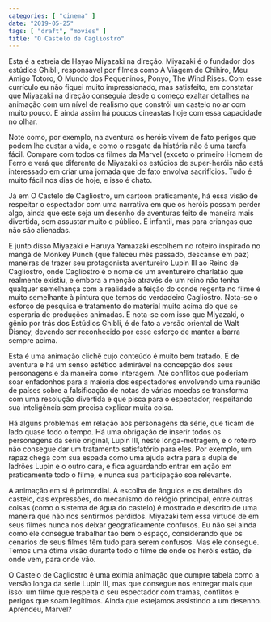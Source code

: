 ```yaml
---
categories: [ "cinema" ]
date: "2019-05-25"
tags: [ "draft", "movies" ]
title: "O Castelo de Cagliostro"
---
```

Esta é a estreia de Hayao Miyazaki na direção. Miyazaki é o fundador
dos estúdios Ghibli, responsável por filmes como A Viagem de Chihiro,
Meu Amigo Totoro, O Mundo dos Pequeninos, Ponyo, The Wind Rises. Com
esse currículo eu não fiquei muito impressionado, mas satisfeito, em
constatar que Miyazaki na direção conseguia desde o começo exaltar
detalhes na animação com um nível de realismo que constrói um castelo
no ar com muito pouco. E ainda assim há poucos cineastas hoje com essa
capacidade no olhar.

Note como, por exemplo, na aventura os heróis vivem de fato perigos que
podem lhe custar a vida, e como o resgate da história não é uma tarefa
fácil. Compare com todos os filmes da Marvel (exceto o primeiro Homem de
Ferro e verá que diferente de Miyazaki os estúdios de super-heróis
não está interessado em criar uma jornada que de fato envolva
sacrifícios. Tudo é muito fácil nos dias de hoje, e isso é chato.

Já em O Castelo de Cagliostro, um cartoon praticamente, há essa
visão de respeitar o espectador com uma narrativa em que os heróis
possam perder algo, ainda que este seja um desenho de aventuras feito
de maneira mais divertida, sem assustar muito o público. É infantil,
mas para crianças que não são alienadas.

E junto disso Miyazaki e Haruya Yamazaki escolhem no roteiro inspirado
no mangá de Monkey Punch (que faleceu mês passado, descanse em paz)
maneiras de trazer seu protagonista aventureiro Lupin III ao Reino de
Cagliostro, onde Cagliostro é o nome de um aventureiro charlatão que
realmente existiu, e embora a menção através de um reino não tenha
qualquer semelhança com a realidade a feição do conde regente no filme
é muito semelhante à pintura que temos do verdadeiro Cagliostro. Nota-se
o esforço de pesquisa e tratamento do material muito acima do que se
esperaria de produções animadas. E nota-se com isso que Miyazaki,
o gênio por trás dos Estúdios Ghibli, é de fato a versão oriental
de Walt Disney, devendo ser reconhecido por esse esforço de manter a
barra sempre acima.

Esta é uma animação clichê cujo conteúdo é muito bem tratado. É
de aventura e há um senso estético admirável na concepção dos seus
personagens e da maneira como interagem. Até conflitos que poderiam soar
enfadonhos para a maioria dos espectadores envolvendo uma reunião de
países sobre a falsificação de notas de várias moedas se transforma
com uma resolução divertida e que pisca para o espectador, respeitando
sua inteligência sem precisa explicar muita coisa.

Há alguns problemas em relação aos personagens da série, que ficam
de lado quase todo o tempo. Há uma obrigação de inserir todos os
personagens da série original, Lupin III, neste longa-metragem, e o
roteiro não consegue dar um tratamento satisfatório para eles. Por
exemplo, um rapaz chega com sua espada como uma ajuda extra para a dupla
de ladrões Lupin e o outro cara, e fica aguardando entrar em ação em
praticamente todo o filme, e nunca sua participação soa relevante.

A animação em si é primordial. A escolha de ângulos e os detalhes
do castelo, das expressões, do mecanismo do relógio principal, entre
outras coisas (como o sistema de água do castelo) é mostrado e descrito
de uma maneira que não nos sentirmos perdidos. Miyazaki tem essa virtude
de em seus filmes nunca nos deixar geograficamente confusos. Eu não
sei ainda como ele consegue trabalhar tão bem o espaço, considerando
que os cenários de seus filmes têm tudo para serem confusos. Mas ele
consegue. Temos uma ótima visão durante todo o filme de onde os heróis
estão, de onde vem, para onde vão.

O Castelo de Cagliostro é uma exímia animação que cumpre tabela como
a versão longa da série Lupin III, mas que consegue nos entregar mais
que isso: um filme que respeita o seu espectador com tramas, conflitos
e perigos que soam legítimos. Ainda que estejamos assistindo a um
desenho. Aprendeu, Marvel?
